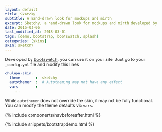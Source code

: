 ```yaml
---
layout: default
title: Sketchy
subtitle: A hand-drawn look for mockups and mirth
excerpt: Sketchy, a hand-drawn look for mockups and mirth developed by Bootswatch.
date: 2015-03-06
last_modified_at: 2018-03-01
tags: [demo, bootstrap, bootswatch, splash]
categories: [skins]
skin: sketchy
---
```



Developed by [Bootswatch](https://bootswatch.com/), you can use it on your site. Just go to your `_config.yml` file and modify this lines

```yaml
chulapa-skin: 
  theme       :  sketchy
  autothemer  :  # Autotheming may not have any effect
  vars        :    
    ...
```


While `autothemer` does not override the skin, it may not be fully functional. You can modify the theme defaults via `vars`.



{% include components/navbeforeafter.html %}


{% include snippets/bootstrapdemo.html  %}
